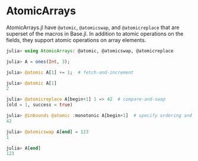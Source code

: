 # AtomicArrays

AtomicArrays.jl have `@atomic`, `@atomicswap`, and `@atomicreplace` that are
superset of the macros in Base.jl.  In addition to atomic operations on the
fields, they support atomic operations on array elements.

```julia
julia> using AtomicArrays: @atomic, @atomicswap, @atomicreplace

julia> A = ones(Int, 3);

julia> @atomic A[1] += 1;  # fetch-and-increment

julia> @atomic A[1]
2

julia> @atomicreplace A[begin+1] 1 => 42  # compare-and-swap
(old = 1, success = true)

julia> @inbounds @atomic :monotonic A[begin+1]  # specify ordering and skip bound check
42

julia> @atomicswap A[end] = 123
1

julia> A[end]
123
```

